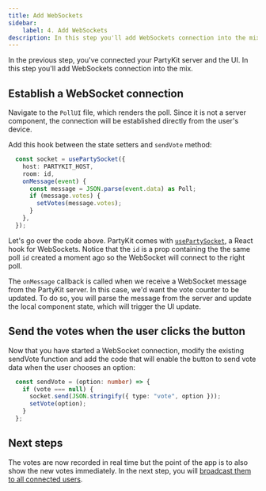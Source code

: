 ```yaml
---
title: Add WebSockets
sidebar:
    label: 4. Add WebSockets
description: In this step you'll add WebSockets connection into the mix
---
```


In the previous step, you've connected your PartyKit server and the UI. In this step you'll add WebSockets connection into the mix.

## Establish a WebSocket connection

Navigate to the `PollUI` file, which renders the poll. Since it is not a server component, the connection will be established directly from the user's device.

Add this hook between the state setters and `sendVote` method:

```ts
  const socket = usePartySocket({
    host: PARTYKIT_HOST,
    room: id,
    onMessage(event) {
      const message = JSON.parse(event.data) as Poll;
      if (message.votes) {
        setVotes(message.votes);
      }
    },
  });
```

Let's go over the code above. PartyKit comes with [`usePartySocket`](https://docs.partykit.io/reference/partysocket-api/#usage-with-react), a React hook for WebSockets. Notice that the `id` is a prop containing the the same poll `id` created a moment ago so the WebSocket will connect to the right poll.

The `onMessage` callback is called when we receive a WebSocket message from the PartyKit server. In this case, we'd want the vote counter to be updated. To do so, you will parse the message from the server and update the local component state, which will trigger the UI update.

## Send the votes when the user clicks the button

Now that you have started a WebSocket connection, modify the existing sendVote function and add the code that will enable the button to send vote data when the user chooses an option:

```ts
  const sendVote = (option: number) => {
    if (vote === null) {
      socket.send(JSON.stringify({ type: "vote", option }));
      setVote(option);
    }
  };
```

## Next steps

The votes are now recorded in real time but the point of the app is to also show the new votes immediately. In the next step, you will [broadcast them to all connected users](./5-broadcast-the-change.md).
